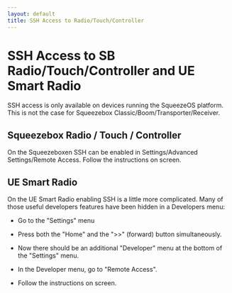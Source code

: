 ```yaml
---
layout: default
title: SSH Access to Radio/Touch/Controller
---
```


# SSH Access to SB Radio/Touch/Controller and UE Smart Radio

SSH access is only available on devices running the SqueezeOS platform. This is not the case for Squeezebox Classic/Boom/Transporter/Receiver.

## Squeezebox Radio / Touch / Controller

On the Squeezeboxen SSH can be enabled in Settings/Advanced Settings/Remote Access. Follow the instructions on screen.

## UE Smart Radio

On the UE Smart Radio enabling SSH is a little more complicated. Many of those useful developers features have been hidden in a Developers menu:

* Go to the "Settings" menu

* Press both the "Home" and the ">>" (forward) button simultaneously.

* Now there should be an additional "Developer" menu at the bottom of the "Settings" menu.

* In the Developer menu, go to "Remote Access".

* Follow the instructions on screen.

